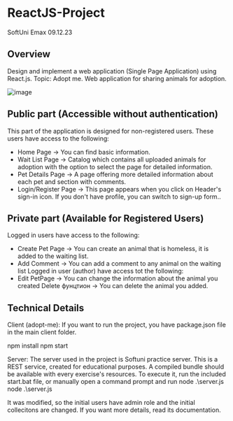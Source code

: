 # ReactJS-Project
SoftUni Emax 09.12.23

## Overview
Design and implement a web application (Single Page Application) using React.js.
Topic: Adopt me.
Web application for sharing animals for adoption.

![image](https://github.com/DaniStSimeonova147/ReactJS-Project/assets/48598905/e061c474-45ab-4ceb-a5dd-5486b7925f9d)

## Public part (Accessible without authentication)
This part of the application is designed for non-registered users. These users have access to the following:
* Home Page -> You can find basic information.
* Wait List Page -> Catalog which contains all uploaded animals for adoption with the option to select the page for detailed information.
* Pet Details Page -> A page offering more detailed information about each pet and section with comments.
* Login/Register Page -> This page appears when you click on Header's sign-in icon. If you don't have profile, you can switch to sign-up form..

## Private part (Available for Registered Users)
Logged in users have access to the following:
* Create Pet Page -> You can create an animal that is homeless, it is added to the waiting list.
* Add Comment -> You can add a comment to any animal on the waiting list
Logged in user (author) have access tot the following:
* Edit PetPage -> You can change the information about the animal you created
Delete фунцтион -> You can delete the animal you added.

## Technical Details
Client (adopt-me):
If you want to run the project, you have package.json file in the main client folder.

npm install
npm start

Server:
The server used in the project is Softuni practice server.
This is a REST service, created for educational purposes. A compiled bundle should be available with every exercise's resources. To execute it, run the included start.bat file, or manually open a command prompt and run node .\server.js  
node .\server.js  

It was modified, so the initial users have admin role and the initial collecitons are changed. If you want more details, read its documentation.
